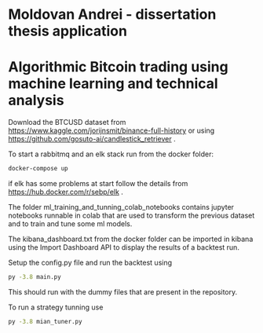 # Moldovan Andrei - dissertation thesis application
# Algorithmic Bitcoin trading using machine learning and technical analysis

Download the BTCUSD dataset from https://www.kaggle.com/jorijnsmit/binance-full-history or using https://github.com/gosuto-ai/candlestick_retriever .

To start a rabbitmq and an elk stack run from the docker folder:
```sh
docker-compose up
```
if elk has some problems at start follow the details from https://hub.docker.com/r/sebp/elk .

The folder ml_training_and_tunning_colab_notebooks contains jupyter notebooks runnable in colab that are used to transform the previous dataset and to train and tune some ml models.

The kibana_dashboard.txt from the docker folder can be imported in kibana using the Import Dashboard API to display the results of a backtest run.

Setup the config.py file and run the backtest using
```sh
py -3.8 main.py
```
This should run with the dummy files that are present in the repository.

To run a strategy tunning use
```sh
py -3.8 mian_tuner.py
```

